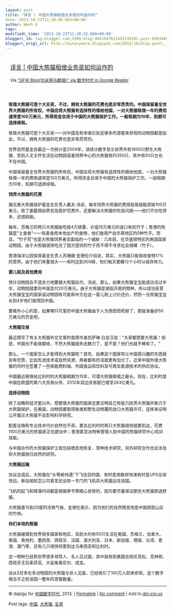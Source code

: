 ```yaml
--- 
layout: post 
title: "译言 | 中国大熊猫租借业务是如何运作的" 
date:'2013-10-23T11:28:00.003+08:00' 
author: Wenh Q
tags:
modified\_time: '2013-10-23T11:28:32.660+08:00' 
blogger\_id: tag:blogger.com,1999:blog-4961947611491238191.post-6993488277705291452
blogger\_orig\_url: http://binaryware.blogspot.com/2013/10/blog-post\_3274.html
---
```

<div style="margin: 10px; padding: 5px;">

<div style="font-size: 18px;">

[译言 |
中国大熊猫租借业务是如何运作的](http://feedproxy.google.com/~r/chinagfwblog/~3/LovteUugnHE/)

</div>

<div style="font-size: 13px;">

Via ["GFW Blog(功夫网与翻墙)" via 数字时代 in Google
Reader](https://www.blogger.com/blogger.g?blogID=4961947611491238191&pli=1)

</div>

</div>

<div style="font-size: 13px; padding: 15px 0 10px 10px;">

**租借大熊猫可是个大买卖，不过，拥有大熊猫的花费也是非常昂贵的。中国保留着全世界大熊猫的所有权，中国会将大熊猫有选择性的借给他国，一对大熊猫租借一年的费用通常是100万美元，所得资金会用于中国的大熊猫保护工作。一般租期为10年，到期可选择续租。**

[](http://chinadigitaltimes.net/chinese/2013/10/%E8%AF%91%E8%A8%80-%E4%B8%AD%E5%9B%BD%E5%A4%A7%E7%86%8A%E7%8C%AB%E7%A7%9F%E5%80%9F%E4%B8%9A%E5%8A%A1%E6%98%AF%E5%A6%82%E4%BD%95%E8%BF%90%E4%BD%9C%E7%9A%84/22140328_47759/ "22140328_47759")
[](http://chinadigitaltimes.net/chinese/2013/10/%E8%AF%91%E8%A8%80-%E4%B8%AD%E5%9B%BD%E5%A4%A7%E7%86%8A%E7%8C%AB%E7%A7%9F%E5%80%9F%E4%B8%9A%E5%8A%A1%E6%98%AF%E5%A6%82%E4%BD%95%E8%BF%90%E4%BD%9C%E7%9A%84/22140615_28178/ "22140615_28178")
[](http://chinadigitaltimes.net/chinese/2013/10/%E8%AF%91%E8%A8%80-%E4%B8%AD%E5%9B%BD%E5%A4%A7%E7%86%8A%E7%8C%AB%E7%A7%9F%E5%80%9F%E4%B8%9A%E5%8A%A1%E6%98%AF%E5%A6%82%E4%BD%95%E8%BF%90%E4%BD%9C%E7%9A%84/22140828_40723/ "22140828_40723")
[](http://chinadigitaltimes.net/chinese/2013/10/%E8%AF%91%E8%A8%80-%E4%B8%AD%E5%9B%BD%E5%A4%A7%E7%86%8A%E7%8C%AB%E7%A7%9F%E5%80%9F%E4%B8%9A%E5%8A%A1%E6%98%AF%E5%A6%82%E4%BD%95%E8%BF%90%E4%BD%9C%E7%9A%84/22140857_47554/ "22140857_47554")
[](http://chinadigitaltimes.net/chinese/2013/10/%E8%AF%91%E8%A8%80-%E4%B8%AD%E5%9B%BD%E5%A4%A7%E7%86%8A%E7%8C%AB%E7%A7%9F%E5%80%9F%E4%B8%9A%E5%8A%A1%E6%98%AF%E5%A6%82%E4%BD%95%E8%BF%90%E4%BD%9C%E7%9A%84/22140920_15363/ "22140920_15363")
[](http://chinadigitaltimes.net/chinese/2013/10/%E8%AF%91%E8%A8%80-%E4%B8%AD%E5%9B%BD%E5%A4%A7%E7%86%8A%E7%8C%AB%E7%A7%9F%E5%80%9F%E4%B8%9A%E5%8A%A1%E6%98%AF%E5%A6%82%E4%BD%95%E8%BF%90%E4%BD%9C%E7%9A%84/22140947_63146/ "22140947_63146")
[](http://chinadigitaltimes.net/chinese/2013/10/%E8%AF%91%E8%A8%80-%E4%B8%AD%E5%9B%BD%E5%A4%A7%E7%86%8A%E7%8C%AB%E7%A7%9F%E5%80%9F%E4%B8%9A%E5%8A%A1%E6%98%AF%E5%A6%82%E4%BD%95%E8%BF%90%E4%BD%9C%E7%9A%84/22141004_85565/ "22141004_85565")

租借大熊猫可是个大买卖——对中国及有幸吸引到足够多的游客来参观的动物园都是如此。不过，拥有大熊猫的花费也是非常昂贵的。

世界自然基金会最近一次统计是2004年，该统计数字显示世界共有1600只野生大熊猫，受到人文关怀生活在动物园或者饲养中心的大熊猫有约350只，其中有50只左右不在中国。

中国保留着全世界大熊猫的所有权，中国会将大熊猫有选择性的借给他国，一对大熊猫租借一年的费用通常是100万美元，所得资金会用于中国的大熊猫保护工作。一般租期为10年，到期可选择续租。

**饲养大熊猫的花费**

据北美大熊猫保护基金会负责人戴夫·汤说，每年饲养大熊猫的费用轻易就能突破100万美元，除了要雇佣驯养员及医护花费外，还要解决大熊猫的吃饭问题——他们不仅吃得多，还很挑剔。

每年，苏格兰的两只大熊猫能吃掉4万磅重、价值10万美元的进口有机竹子；香港的熊猫是"土食者"——热衷食用本地出产的食物，他们食用产自华南地区的5种竹子。而且，"竹子荒"也是大熊猫饲养者会面临的一个威胁：几年前，在华盛顿特区的美国国家动物园，由于大熊猫很快吃完了园方提供的竹子而不得不寻求社会捐赠（竹子）。

香港海洋公园保育基金负责人苏珊娜·金德伦介绍说，其实，大熊猫只能吸收食物17%的营养。由于他们体重很大——有时达到300磅，他们每天要睡12个小时以保存体力。

**婴儿税及其他费用**

预计动物园会不遗余力地繁殖大熊猫后代，汤说，那么，如果大熊猫宝宝能成功活过半年，动物园就要向中国支付20万美元。由于大熊猫是濒临灭绝的物种，所以成功抚育大熊猫宝宝的国家或动物园有可能和中方在这一婴儿税上讨价还价。然而一旦熊猫宝宝长到4岁他们就得回中国。

要格外小心的是，如果哪只可爱的中国大熊猫由于人为原因而死掉了，那就准备好50万美元的罚金吧。

**大熊猫交易**

最近撰写了有关大熊猫外交文章的首席作者凯萨琳·白金汉说："大家都想要大熊猫！但是，中国也不能谁都给，不然大熊猫就失去魅力了，是不是？他们也就不稀有了。"

那么，一个国家怎么才能得到大熊猫呢？首先，如果这个国家有让中国感兴趣的东西就会有优势，比如先进技术或自然资源，两者都有的话就更有加分了。近来中国外借大熊猫的同时也签署了一些核能燃料铀、外国食品和饮料及可再生能源技术的供应协议。

中国最近租借给比利时的大熊猫租期为15年，可谓大熊猫租借之最长。现在，比利时是中国在欧盟的第六大贸易伙伴，2012年双边贸易额已增至263亿美元。

**选择动物园**

除了战略和经济里以外，想要借大熊猫的国家还要证明自己有能力抚养大熊猫并致力于大熊猫保护，在美国，动物园要取得鱼类和野生动物署的进口大熊猫许可，这样来证明公开展示大熊猫不会影响科学研究。

配套设施和专业技术代价自然也不菲。要去比利时的两只大熊猫很快就要到达，花费1100万美元的熊猫家正在建设中；香港甚至派特殊管理人到中国的熊猫研究中心培训技能。

与中国合作的大熊猫保护工程包括栖息地恢复、育种技术研究，另外研究合作也会涉及将大熊猫放归自然的研究。

**大熊猫运输**

协议达成后，大熊猫在"头等舱待遇"下飞往目的国，有时是用联邦快递有时是UPS全球快运。新加坡航空公司甚至还设有一专门的飞机将大熊猫运往该国。

飞机的起飞和降落时间都是根据季节等精心安排的，因为要尽量保证那些大熊猫旅途舒服。

大熊猫喜10到20度的凉爽气候，金德伦表示，因为他们的自然栖息地是中国西部山区的竹林。

**你们本地的熊猫**

大熊猫被借到世界很多国家和地区，目前大约有50只生活在美国、苏格兰、加拿大、泰国、奥地利、墨西哥、西班牙、法国、澳大利亚、日本、新加坡、德国、台湾、香港、澳门等，还有几只很快将要到达马来西亚和比利时。

这一物种已经和世界很多领导人、名人见过面，其中就有前美国总统尼克松、克林顿、西班牙王后索菲亚、大鲨鱼奥尼尔、成龙。

自从5月多伦多动物园的大熊猫与世人见面，已经吸引了100万人前来参观，这个数字相当于之前该园一整年的游客数量。


------------------------------------------------------------------------

© dapigu for [中国数字时代](http://chinadigitaltimes.net/chinese), 2013.
|
[Permalink](http://chinadigitaltimes.net/chinese/2013/10/%E8%AF%91%E8%A8%80-%E4%B8%AD%E5%9B%BD%E5%A4%A7%E7%86%8A%E7%8C%AB%E7%A7%9F%E5%80%9F%E4%B8%9A%E5%8A%A1%E6%98%AF%E5%A6%82%E4%BD%95%E8%BF%90%E4%BD%9C%E7%9A%84/)
| [No
comment](http://chinadigitaltimes.net/chinese/2013/10/%E8%AF%91%E8%A8%80-%E4%B8%AD%E5%9B%BD%E5%A4%A7%E7%86%8A%E7%8C%AB%E7%A7%9F%E5%80%9F%E4%B8%9A%E5%8A%A1%E6%98%AF%E5%A6%82%E4%BD%95%E8%BF%90%E4%BD%9C%E7%9A%84/#comments)
| Add to
[del.icio.us](http://del.icio.us/post?url=http://chinadigitaltimes.net/chinese/2013/10/%E8%AF%91%E8%A8%80-%E4%B8%AD%E5%9B%BD%E5%A4%A7%E7%86%8A%E7%8C%AB%E7%A7%9F%E5%80%9F%E4%B8%9A%E5%8A%A1%E6%98%AF%E5%A6%82%E4%BD%95%E8%BF%90%E4%BD%9C%E7%9A%84/&title=%E8%AF%91%E8%A8%80%20%7C%20%E4%B8%AD%E5%9B%BD%E5%A4%A7%E7%86%8A%E7%8C%AB%E7%A7%9F%E5%80%9F%E4%B8%9A%E5%8A%A1%E6%98%AF%E5%A6%82%E4%BD%95%E8%BF%90%E4%BD%9C%E7%9A%84)

Post tags:
[中国](http://chinadigitaltimes.net/chinese/tag/%E4%B8%AD%E5%9B%BD/?category=18271),
[大熊猫](http://chinadigitaltimes.net/chinese/tag/%E5%A4%A7%E7%86%8A%E7%8C%AB/?category=18271),
[生意](http://chinadigitaltimes.net/chinese/tag/%E7%94%9F%E6%84%8F/?category=18271)

</div>
